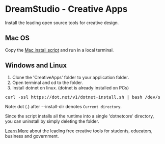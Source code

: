 # DreamStudio - Creative Apps

Install the leading open source tools for creative design.  

## Mac OS

Copy the [Mac install script](MacOS/InstallCreativeApps.sh) and run in a local terminal.  

## Windows and Linux

1. Clone the 'CreativeApps' folder to your application folder.
2. Open terminal and cd to the folder.
3. Install dotnet on linux. (dotnet is already installed on PCs)
<pre>
curl -ssl https://dot.net/v1/dotnet-install.sh | bash /dev/stdin --runtime dotnet --install-dir .
</pre>
Note: dot (.) after --install-dir denotes `Current directory`.

Since the script installs all the runtime into a single 'dotnetcore' directory, you can uninstall by simply deleting the folder.  


[Learn More](https://dreamstudio.com/dreamstudio/creative/#suite) about the leading free creative tools for students, educators, business and government.  


